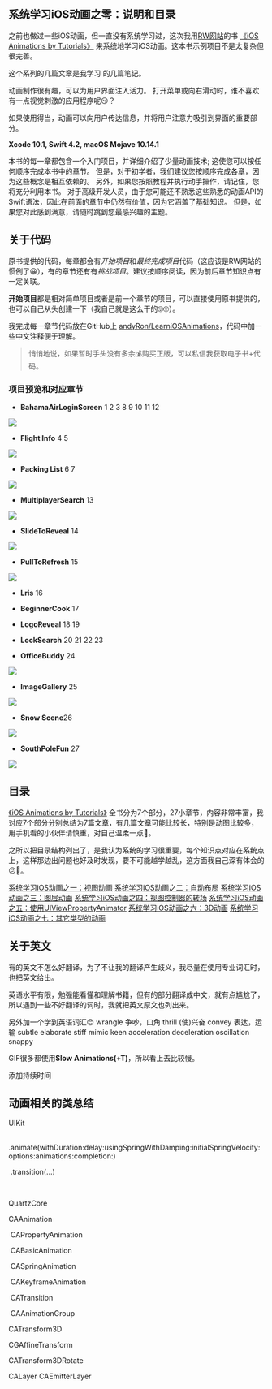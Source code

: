 系统学习iOS动画之零：说明和目录
---------

之前也做过一些iOS动画，但一直没有系统学习过，这次我用[RW网站](https://www.raywenderlich.com)的书 [《iOS Animations by Tutorials》](https://store.raywenderlich.com/products/ios-animations-by-tutorials) 来系统地学习iOS动画。这本书示例项目不是太复杂但很完善。

这个系列的几篇文章是我学习  的几篇笔记。

动画制作很有趣，可以为用户界面注入活力。 打开菜单或向右滑动时，谁不喜欢有一点视觉刺激的应用程序呢😏？

如果使用得当，动画可以向用户传达信息，并将用户注意力吸引到界面的重要部分。

**Xcode 10.1, Swift 4.2, macOS Mojave 10.14.1**

本书的每一章都包含一个入门项目，并详细介绍了少量动画技术; 这使您可以按任何顺序完成本书中的章节。
但是，对于初学者，我们建议您按顺序完成各章，因为这些概念是相互依赖的。 另外，如果您按照教程并执行动手操作，请记住，您将充分利用本书。
对于高级开发人员，由于您可能还不熟悉这些熟悉的动画API的Swift语法，因此在前面的章节中仍然有价值，因为它涵盖了基础知识。 但是，如果您对此感到满意，请随时跳到您最感兴趣的主题。



## 关于代码

原书提供的代码，每章都会有*开始项目*和*最终完成项目*代码（这应该是RW网站的惯例了😀），有的章节还有有*挑战项目*。建议按顺序阅读，因为前后章节知识点有一定关联。

**开始项目**都是相对简单项目或者是前一个章节的项目，可以直接使用原书提供的，也可以自己从头创建一下（我自己就是这么干的🤓🤓）。

我完成每一章节代码放在GitHub上 [andyRon/LearniOSAnimations](https://github.com/andyRon/LearniOSAnimations)，代码中加一些中文注释便于理解。

> 悄悄地说，如果暂时手头没有多余💰购买正版，可以私信我获取电子书+代码。

### 项目预览和对应章节


- **BahamaAirLoginScreen**  1 2 3    8 9 10 11 12 

![](https://ws1.sinaimg.cn/large/006tNbRwgy1fx69ltw09dg308s0avwtn.gif)

- **Flight Info**           4 5

![](https://ws1.sinaimg.cn/large/006tNbRwgy1fxcajmwugeg308m0fndxy.gif)

- **Packing List**          6 7

![](https://ws1.sinaimg.cn/large/006tNbRwgy1fw8qbtmmeag308s0fnafk.gif)

- **MultiplayerSearch**   13

![](https://ws2.sinaimg.cn/large/006tNbRwgy1fxmnjaf154g308m0fn1gb.gif)

- **SlideToReveal**       14

![](https://ws2.sinaimg.cn/large/006tNbRwgy1fy6f1w4io8g308o0fpjw8.gif)

- **PullToRefresh**       15

![](https://ws4.sinaimg.cn/large/006tNbRwgy1fx7j42np9ig308q08r0w0.gif)

- **Lris**                16

- **BeginnerCook**        17



- **LogoReveal**          18 19



- **LockSearch** 		20 21 22 23 

- **OfficeBuddy** 	24

![](https://ws3.sinaimg.cn/large/006tNbRwgy1fxvpgah492g306y067799.gif)

- **ImageGallery** 	25

![](https://ws3.sinaimg.cn/large/006tNbRwgy1fxvr9roxswg308q0fo7wh.gif)

- **Snow Scene**26

![](https://ws4.sinaimg.cn/large/006tNbRwgy1fxvzhofmleg30ku112b2a.gif)

- **SouthPoleFun**  	27

![](https://ws2.sinaimg.cn/large/006tNbRwgy1fxw1bdetvhg30fm08sn0q.gif)






## 目录

 [《iOS Animations by Tutorials》](https://store.raywenderlich.com/products/ios-animations-by-tutorials) 全书分为7个部分，27小章节，内容非常丰富，我对应7个部分分别总结为7篇文章，有几篇文章可能比较长，特别是动图比较多，用手机看的小伙伴请慎重，对自己温柔一点🥴。

之所以把目录结构列出了，是我认为系统的学习很重要，每个知识点对应在系统点上，这样那边出问题也好及时发现，要不可能越学越乱，这方面我自己深有体会的😕🤔。

[系统学习iOS动画之一：视图动画](Section_I.md)
[系统学习iOS动画之二：自动布局](Section_II.md)
[系统学习iOS动画之三：图层动画](Section_III.md)
[系统学习iOS动画之四：视图控制器的转场](Section_IV.md)
[系统学习iOS动画之五：使用UIViewPropertyAnimator](Section_V.md)
[系统学习iOS动画之六：3D动画](Section_VI.md)
[系统学习iOS动画之七：其它类型的动画](Section_VII.md)



## 关于英文

有的英文不怎么好翻译，为了不让我的翻译产生歧义，我尽量在使用专业词汇时，也把英文给出。

英语水平有限，勉强能看懂和理解书籍，但有的部分翻译成中文，就有点尴尬了，所以遇到一些不好翻译的词时，我就把英文原文也列出来。

另外加一个学到英语词汇😊
wrangle  	争吵，口角
thrill		(使)兴奋
convey	  表达，运输
subtle
elaborate
stiff
mimic
keen
acceleration
deceleration
oscillation
snappy



GIF很多都使用**Slow Animations(+T)**，所以看上去比较慢。

添加持续时间



## 动画相关的类总结

UIKit

​	.animate(withDuration:delay:usingSpringWithDamping:initialSpringVelocity:options:animations:completion:)

​	.transition(...)

​	

QuartzCore



CAAnimation

​	CAPropertyAnimation

​	CABasicAnimation 

​		CASpringAnimation 	

​	CAKeyframeAnimation

​	CATransition

​	CAAnimationGroup



CATransform3D

CGAffineTransform

CATransform3DRotate

CALayer  CAEmitterLayer
















